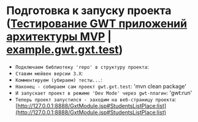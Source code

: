 Подготовка к запуску проекта ([Тестирование GWT приложений архитектуры MVP](http://habrahabr.ru/post/246285/) | [example.gwt.gxt.test](https://github.com/TimReset/example.gwt.gxt.test))
==========================================================================
* `Подключаем библиотеку 'repo' в структуру проекта`:
* `Ставим мейвен версии 3.X`:
* `Комментируем (убираем) тесты...`:
* `Наконец - собираем сам проект gwt.gxt.test`: 'mvn clean package'
* `И запускает проект в режиме 'Dev Mode' через gwt-плагин`: 'gwt:run'
* `Теперь проект запустился - заходим на веб-страницу проекта`: [http://127.0.0.1:8888/GxtModule.jsp#StudentsListPlace:list](http://127.0.0.1:8888/GxtModule.jsp#StudentsListPlace:list)


